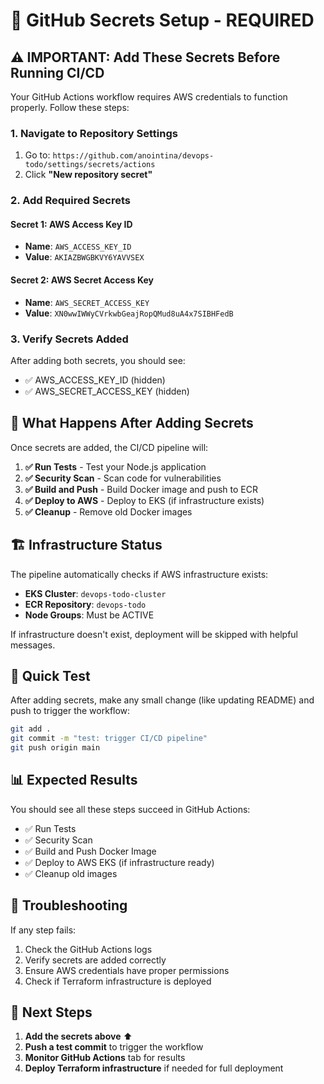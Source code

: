 # 🔐 GitHub Secrets Setup - REQUIRED

## ⚠️ IMPORTANT: Add These Secrets Before Running CI/CD

Your GitHub Actions workflow requires AWS credentials to function properly. Follow these steps:

### 1. Navigate to Repository Settings
1. Go to: `https://github.com/anointina/devops-todo/settings/secrets/actions`
2. Click **"New repository secret"**

### 2. Add Required Secrets

#### Secret 1: AWS Access Key ID
- **Name**: `AWS_ACCESS_KEY_ID`
- **Value**: `AKIAZBWGBKVY6YAVVSEX`

#### Secret 2: AWS Secret Access Key
- **Name**: `AWS_SECRET_ACCESS_KEY`
- **Value**: `XN0wwIWWyCVrkwbGeajRopQMud8uA4x7SIBHFedB`

### 3. Verify Secrets Added
After adding both secrets, you should see:
- ✅ AWS_ACCESS_KEY_ID (hidden)
- ✅ AWS_SECRET_ACCESS_KEY (hidden)

## 🔄 What Happens After Adding Secrets

Once secrets are added, the CI/CD pipeline will:

1. **✅ Run Tests** - Test your Node.js application
2. **✅ Security Scan** - Scan code for vulnerabilities
3. **✅ Build and Push** - Build Docker image and push to ECR
4. **✅ Deploy to AWS** - Deploy to EKS (if infrastructure exists)
5. **✅ Cleanup** - Remove old Docker images

## 🏗️ Infrastructure Status

The pipeline automatically checks if AWS infrastructure exists:
- **EKS Cluster**: `devops-todo-cluster`
- **ECR Repository**: `devops-todo`
- **Node Groups**: Must be ACTIVE

If infrastructure doesn't exist, deployment will be skipped with helpful messages.

## 🚀 Quick Test

After adding secrets, make any small change (like updating README) and push to trigger the workflow:

```bash
git add .
git commit -m "test: trigger CI/CD pipeline"
git push origin main
```

## 📊 Expected Results

You should see all these steps succeed in GitHub Actions:
- ✅ Run Tests
- ✅ Security Scan  
- ✅ Build and Push Docker Image
- ✅ Deploy to AWS EKS (if infrastructure ready)
- ✅ Cleanup old images

## 🔧 Troubleshooting

If any step fails:
1. Check the GitHub Actions logs
2. Verify secrets are added correctly
3. Ensure AWS credentials have proper permissions
4. Check if Terraform infrastructure is deployed

## 🎯 Next Steps

1. **Add the secrets above** ⬆️
2. **Push a test commit** to trigger the workflow
3. **Monitor GitHub Actions** tab for results
4. **Deploy Terraform infrastructure** if needed for full deployment